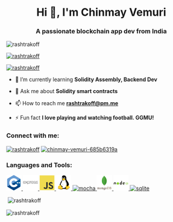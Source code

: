 <h1 align="center">Hi 👋, I'm Chinmay Vemuri</h1>
<h3 align="center">A passionate blockchain app dev from India</h3>

<p align="left"> <img src="https://komarev.com/ghpvc/?username=rashtrakoff&label=Profile%20views&color=0e75b6&style=flat" alt="rashtrakoff" /> </p>

<p align="left"> <a href="https://github.com/ryo-ma/github-profile-trophy"><img src="https://github-profile-trophy.vercel.app/?username=rashtrakoff" alt="rashtrakoff" /></a> </p>

<p align="left"> <a href="https://twitter.com/rashtrakoff" target="blank"><img src="https://img.shields.io/twitter/follow/rashtrakoff?logo=twitter&style=for-the-badge" alt="rashtrakoff" /></a> </p>

- 🌱 I’m currently learning **Solidity Assembly, Backend Dev**

- 💬 Ask me about **Solidity smart contracts**

- 📫 How to reach me **rashtrakoff@pm.me**

- ⚡ Fun fact **I love playing and watching football. GGMU!**

<h3 align="left">Connect with me:</h3>
<p align="left">
<a href="https://twitter.com/rashtrakoff" target="blank"><img align="center" src="https://raw.githubusercontent.com/rahuldkjain/github-profile-readme-generator/master/src/images/icons/Social/twitter.svg" alt="rashtrakoff" height="30" width="40" /></a>
<a href="https://linkedin.com/in/chinmay-vemuri-685b6319a" target="blank"><img align="center" src="https://raw.githubusercontent.com/rahuldkjain/github-profile-readme-generator/master/src/images/icons/Social/linked-in-alt.svg" alt="chinmay-vemuri-685b6319a" height="30" width="40" /></a>
</p>

<h3 align="left">Languages and Tools:</h3>
<p align="left"> <a href="https://www.w3schools.com/cpp/" target="_blank" rel="noreferrer"> <img src="https://raw.githubusercontent.com/devicons/devicon/master/icons/cplusplus/cplusplus-original.svg" alt="cplusplus" width="40" height="40"/> </a> <a href="https://expressjs.com" target="_blank" rel="noreferrer"> <img src="https://raw.githubusercontent.com/devicons/devicon/master/icons/express/express-original-wordmark.svg" alt="express" width="40" height="40"/> </a> <a href="https://developer.mozilla.org/en-US/docs/Web/JavaScript" target="_blank" rel="noreferrer"> <img src="https://raw.githubusercontent.com/devicons/devicon/master/icons/javascript/javascript-original.svg" alt="javascript" width="40" height="40"/> </a> <a href="https://www.linux.org/" target="_blank" rel="noreferrer"> <img src="https://raw.githubusercontent.com/devicons/devicon/master/icons/linux/linux-original.svg" alt="linux" width="40" height="40"/> </a> <a href="https://mochajs.org" target="_blank" rel="noreferrer"> <img src="https://www.vectorlogo.zone/logos/mochajs/mochajs-icon.svg" alt="mocha" width="40" height="40"/> </a> <a href="https://www.mongodb.com/" target="_blank" rel="noreferrer"> <img src="https://raw.githubusercontent.com/devicons/devicon/master/icons/mongodb/mongodb-original-wordmark.svg" alt="mongodb" width="40" height="40"/> </a> <a href="https://nodejs.org" target="_blank" rel="noreferrer"> <img src="https://raw.githubusercontent.com/devicons/devicon/master/icons/nodejs/nodejs-original-wordmark.svg" alt="nodejs" width="40" height="40"/> </a> <a href="https://www.sqlite.org/" target="_blank" rel="noreferrer"> <img src="https://www.vectorlogo.zone/logos/sqlite/sqlite-icon.svg" alt="sqlite" width="40" height="40"/> </a> </p>

<p>&nbsp;<img align="center" src="https://github-readme-stats.vercel.app/api?username=rashtrakoff&show_icons=true&locale=en" alt="rashtrakoff" /></p>

<p><img align="center" src="https://github-readme-streak-stats.herokuapp.com/?user=rashtrakoff&" alt="rashtrakoff" /></p>
